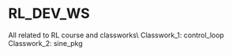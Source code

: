 # RL_DEV_WS
All related to RL course and classworks\\
Classwork_1: control_loop
Classwork_2: sine_pkg
